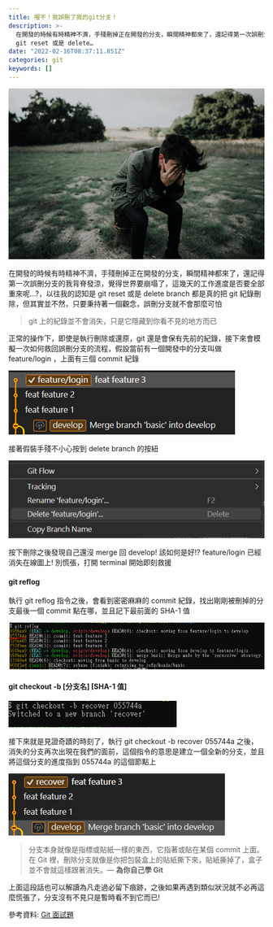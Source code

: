 ```yaml
---
title: 喔不！我誤刪了我的git分支！
description: >-
  在開發的時候有時精神不濟，手殘刪掉正在開發的分支，瞬間精神都來了，還記得第一次誤刪分支的我背脊發涼，覺得世界要崩塌了，這幾天的工作進度是否要全部重來呢…?，以往我的認知是
  git reset 或是 delete…
date: "2022-02-16T08:37:11.851Z"
categories: git
keywords: []
---
```


![](/img/1____QPyLdHZHY8NbZZ09QF4Ug.jpeg)

在開發的時候有時精神不濟，手殘刪掉正在開發的分支，瞬間精神都來了，還記得第一次誤刪分支的我背脊發涼，覺得世界要崩塌了，這幾天的工作進度是否要全部重來呢…?，以往我的認知是 git reset 或是 delete branch 都是真的把 git 紀錄刪除，但其實並不然，只要秉持著一個觀念，誤刪分支就不會那麼可怕

> git 上的紀錄並不會消失，只是它隱藏到你看不見的地方而已

正常的操作下，即使是執行刪除或還原，git 還是會保有先前的紀錄，接下來會模擬一次如何救回誤刪分支的流程，假設當前有一個開發中的分支叫做 feature/login ，上面有三個 commit 紀錄

![](/img/1__VEOUdXm7uEpDTobA4AK__cg.png)

接著假裝手殘不小心按到 delete branch 的按紐

![](/img/1__MmWHQEWH9rK62hN4i4CqyA.png)

按下刪除之後發現自己還沒 merge 回 develop! 該如何是好!? feature/login 已經消失在線圖上! 別慌張，打開 terminal 開始即刻救援

#### git reflog

執行 git reflog 指令之後，會看到密密麻麻的 commit 紀錄，找出剛剛被刪掉的分支最後一個 commit 點在哪，並且記下最前面的 SHA-1 值

![](/img/1__08jo2N1OB8mwn411D3h6RA.png)

#### git checkout -b \[分支名\] \[SHA-1 值\]

![](/img/1__WLR15fPSpKETOOmlDmbUUA.png)

接下來就是見證奇蹟的時刻了，執行 git checkout -b recover 055744a 之後，消失的分支再次出現在我們的面前，這個指令的意思是建立一個全新的分支，並且將這個分支的進度指到 055744a 的這個節點上

![](/img/1__H6__x7uVFxl__kcbwfIkwfrw.png)

> 分支本身就像是指標或貼紙一樣的東西，它指著或貼在某個 commit 上面。在 Git 裡，刪除分支就像是你把包裝盒上的貼紙撕下來，貼紙撕掉了，盒子並不會就這樣跟著消失。— **為你自己學 Git**

上面這段話也可以解讀為凡走過必留下痕跡，之後如果再遇到類似狀況就不必再這麼慌張了，分支沒有不見只是暫時看不到它而已!

參考資料: [Git 面試題](https://gitbook.tw/interview)
